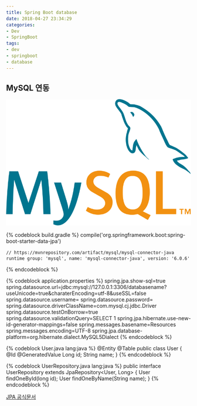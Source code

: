 ```yaml
---
title: Spring Boot database
date: 2018-04-27 23:34:29
categories:
- Dev
- SpringBoot
tags:
- dev
- springboot
- database
---
```

## MySQL 연동

![](/images/mysql/mysql-logo.svg)

{% codeblock build.gradle %}
    compile('org.springframework.boot:spring-boot-starter-data-jpa')
    
    // https://mvnrepository.com/artifact/mysql/mysql-connector-java
    runtime group: 'mysql', name: 'mysql-connector-java', version: '6.0.6'
{% endcodeblock %}

{% codeblock application.properties %}
    spring.jpa.show-sql=true
    spring.datasource.url=jdbc:mysql://127.0.0.1:3306/databasename?useUnicode=true&charaterEncoding=utf-8&useSSL=false
    spring.datasource.username=
    spring.datasource.password=
    spring.datasource.driverClassName=com.mysql.cj.jdbc.Driver
    spring.datasource.testOnBorrow=true
    spring.datasource.validationQuery=SELECT 1
    spring.jpa.hibernate.use-new-id-generator-mappings=false
    spring.messages.basename=Resources
    spring.messages.encoding=UTF-8
    spring.jpa.database-platform=org.hibernate.dialect.MySQL5Dialect
{% endcodeblock %}

{% codeblock User.java lang:java %}
    @Entity
    @Table
    public class User {
        @Id
        @GeneratedValue
        Long id;
        String name;
    }
{% endcodeblock %}

{% codeblock UserRepository.java lang:java %}
    public interface UserRepository extends JpaRepository<User, Long> {
        User findOneById(long id);
        User findOneByName(String name);
    }
{% endcodeblock %}

[JPA 공식문서](https://docs.spring.io/spring-data/jpa/docs/current/reference/html/)